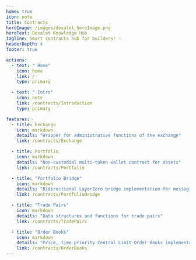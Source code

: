 ```yaml
---
home: true
icon: note
title: Contracts
heroImage: /images/dexalot_heroImage.png
heroText: Dexalot Knowledge Hub
tagline: Smart contracts hub for builders! ✨
headerDepth: 4
footer: true

actions:
  - text: " Home"
    icon: home
    link: /
    type: primary

  - text: " Intro"
    icon: note
    link: /contracts/Introduction
    type: primary

features:
  - title: Exchange
    icon: markdown
    details: "Wrapper for administrative functions of the exchange"
    link: /contracts/Exchange

  - title: Portfolio
    icon: markdown
    details: "Non-custodial multi-token wallet contract for assets"
    link: /contracts/Portfolio

  - title: "Portfolio Bridge"
    icon: markdown
    details: "Bidirectional LayerZero bridge implementation for messaging"
    link: /contracts/PortfolioBridge

  - title: "Trade Pairs"
    icon: markdown
    details: "Data structures and functions for trade pairs"
    link: /contracts/TradePairs

  - title: "Order Books"
    icon: markdown
    details: "Price, time priority Central Limit Order Books implementation"
    link: /contracts/OrderBooks
---
```

